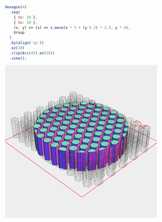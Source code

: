```JavaScript
Hexagon(4)
  .seq(
    { to: 10 },
    { to: 10 },
    (x, y) => (s) => s.move(x * 5 + (y % 2) * 2.5, y * 4),
    Group
  )
  .by(align('xy'))
  .ez(10)
  .clip(Arc(45).ez(10))
  .view();
```

![Image](honeycomb.md.0.png)
